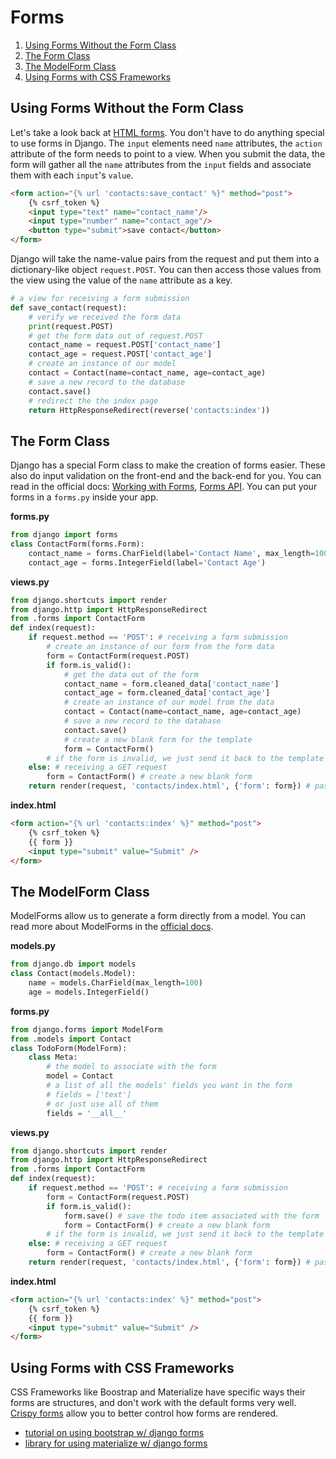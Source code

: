 

# Forms

1. [Using Forms Without the Form Class](#using-forms-without-the-form-class)
2. [The Form Class](#the-form-class)
3. [The ModelForm Class](#the-modelform-class)
4. [Using Forms with CSS Frameworks](#using-forms-with-css-frameworks)


## Using Forms Without the Form Class

Let's take a look back at [HTML forms](../../2%20HTML+CSS/docs/03%20-%20HTML%20Forms.md). You don't have to do anything special to use forms in Django. The `input` elements need `name` attributes, the `action` attribute of the form needs to point to a view. When you submit the data, the form will gather all the `name` attributes from the `input` fields and associate them with each `input`'s `value`.

```html
<form action="{% url 'contacts:save_contact' %}" method="post">
    {% csrf_token %}
    <input type="text" name="contact_name"/>
    <input type="number" name="contact_age"/>
    <button type="submit">save contact</button>
</form>
```

Django will take the name-value pairs from the request and put them into a dictionary-like object `request.POST`. You can then access those values from the view using the value of the `name` attribute as a key.

```python
# a view for receiving a form submission
def save_contact(request):
    # verify we received the form data
    print(request.POST)
    # get the form data out of request.POST
    contact_name = request.POST['contact_name']
    contact_age = request.POST['contact_age']
    # create an instance of our model
    contact = Contact(name=contact_name, age=contact_age)
    # save a new record to the database
    contact.save()
    # redirect the the index page
    return HttpResponseRedirect(reverse('contacts:index'))
```

## The Form Class

Django has a special Form class to make the creation of forms easier. These also do input validation on the front-end and the back-end for you. You can read in the official docs: [Working with Forms](https://docs.djangoproject.com/en/3.0/topics/forms/), [Forms API](https://docs.djangoproject.com/en/3.0/ref/forms/api/#django.forms.Form). You can put your forms in a `forms.py` inside your app.


**forms.py**
```python
from django import forms
class ContactForm(forms.Form):
    contact_name = forms.CharField(label='Contact Name', max_length=100)
    contact_age = forms.IntegerField(label='Contact Age')
```

**views.py**
```python
from django.shortcuts import render
from django.http import HttpResponseRedirect
from .forms import ContactForm
def index(request):
    if request.method == 'POST': # receiving a form submission
        # create an instance of our form from the form data
        form = ContactForm(request.POST)
        if form.is_valid():
            # get the data out of the form
            contact_name = form.cleaned_data['contact_name']
            contact_age = form.cleaned_data['contact_age']
            # create an instance of our model from the data
            contact = Contact(name=contact_name, age=contact_age)
            # save a new record to the database
            contact.save()
            # create a new blank form for the template
            form = ContactForm()
        # if the form is invalid, we just send it back to the template
    else: # receiving a GET request
        form = ContactForm() # create a new blank form
    return render(request, 'contacts/index.html', {'form': form}) # pass the form to the template
```

**index.html**
```html
<form action="{% url 'contacts:index' %}" method="post">
    {% csrf_token %}
    {{ form }}
    <input type="submit" value="Submit" />
</form>
```


## The ModelForm Class

ModelForms allow us to generate a form directly from a model. You can read more about ModelForms in the [official docs](https://docs.djangoproject.com/en/3.0/topics/forms/modelforms/).

**models.py**
```python
from django.db import models
class Contact(models.Model):
    name = models.CharField(max_length=100)
    age = models.IntegerField()
```

**forms.py**
```python
from django.forms import ModelForm
from .models import Contact
class TodoForm(ModelForm):
    class Meta:
        # the model to associate with the form
        model = Contact
        # a list of all the models' fields you want in the form
        # fields = ['text']
        # or just use all of them
        fields = '__all__'
```

**views.py**
```python
from django.shortcuts import render
from django.http import HttpResponseRedirect
from .forms import ContactForm
def index(request):
    if request.method == 'POST': # receiving a form submission
        form = ContactForm(request.POST)
        if form.is_valid():
            form.save() # save the todo item associated with the form
            form = ContactForm() # create a new blank form
        # if the form is invalid, we just send it back to the template
    else: # receiving a GET request
        form = ContactForm() # create a new blank form
    return render(request, 'contacts/index.html', {'form': form}) # pass the form to the template
```

**index.html**
```html
<form action="{% url 'contacts:index' %}" method="post">
    {% csrf_token %}
    {{ form }}
    <input type="submit" value="Submit" />
</form>
```

## Using Forms with CSS Frameworks

CSS Frameworks like Boostrap and Materialize have specific ways their forms are structures, and don't work with the default forms very well. [Crispy forms](https://django-crispy-forms.readthedocs.io/en/latest/) allow you to better control how forms are rendered.

- [tutorial on using bootstrap w/ django forms](https://simpleisbetterthancomplex.com/tutorial/2018/08/13/how-to-use-bootstrap-4-forms-with-django.html)
- [library for using materialize w/ django forms](https://pypi.org/project/crispy-forms-materialize/)
